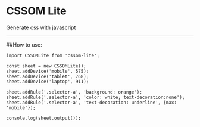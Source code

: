 # CSSOM Lite
Generate css with javascript

---

##How to use:

```
import CSSOMLite from 'cssom-lite';

const sheet = new CSSOMLite();
sheet.addDevice('mobile', 575);
sheet.addDevice('tablet', 768);
sheet.addDevice('laptop', 911);

sheet.addRule('.selector-a', 'background: orange');
sheet.addRule('.selector-a', 'color: white; text-decoration:none');
sheet.addRule('.selector-a', 'text-decoration: underline', {max: 'mobile'});

console.log(sheet.output());

```
